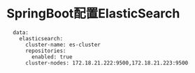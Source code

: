 # SpringBoot配置ElasticSearch

```
  data:
    elasticsearch:
      cluster-name: es-cluster
      repositories:
        enabled: true
      cluster-nodes: 172.18.21.222:9500,172.18.21.223:9500
```



